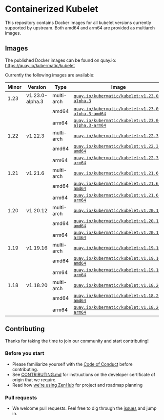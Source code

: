 # Containerized Kubelet

This repository contains Docker images for all kubelet versions currently supported by upstream.
Both amd64 and arm64 are provided as multiarch images.

## Images

The published Docker images can be found on quay.io: https://quay.io/kubermatic/kubelet

Currently the following images are available:

<!-- versions_start -->
| Minor | Version | Type | Image |
| ----- | ------- | ---- | ----- |
| 1.23 | v1.23.0-alpha.3 | multi-arch | [`quay.io/kubermatic/kubelet:v1.23.0-alpha.3`](https://quay.io/kubermatic/kubelet:v1.23.0-alpha.3) |
| | | amd64 | [`quay.io/kubermatic/kubelet:v1.23.0-alpha.3-amd64`](https://quay.io/kubermatic/kubelet:v1.23.0-alpha.3-amd64) |
| | | arm64 | [`quay.io/kubermatic/kubelet:v1.23.0-alpha.3-arm64`](https://quay.io/kubermatic/kubelet:v1.23.0-alpha.3-arm64) |
| 1.22 | v1.22.3 | multi-arch | [`quay.io/kubermatic/kubelet:v1.22.3`](https://quay.io/kubermatic/kubelet:v1.22.3) |
| | | amd64 | [`quay.io/kubermatic/kubelet:v1.22.3-amd64`](https://quay.io/kubermatic/kubelet:v1.22.3-amd64) |
| | | arm64 | [`quay.io/kubermatic/kubelet:v1.22.3-arm64`](https://quay.io/kubermatic/kubelet:v1.22.3-arm64) |
| 1.21 | v1.21.6 | multi-arch | [`quay.io/kubermatic/kubelet:v1.21.6`](https://quay.io/kubermatic/kubelet:v1.21.6) |
| | | amd64 | [`quay.io/kubermatic/kubelet:v1.21.6-amd64`](https://quay.io/kubermatic/kubelet:v1.21.6-amd64) |
| | | arm64 | [`quay.io/kubermatic/kubelet:v1.21.6-arm64`](https://quay.io/kubermatic/kubelet:v1.21.6-arm64) |
| 1.20 | v1.20.12 | multi-arch | [`quay.io/kubermatic/kubelet:v1.20.12`](https://quay.io/kubermatic/kubelet:v1.20.12) |
| | | amd64 | [`quay.io/kubermatic/kubelet:v1.20.12-amd64`](https://quay.io/kubermatic/kubelet:v1.20.12-amd64) |
| | | arm64 | [`quay.io/kubermatic/kubelet:v1.20.12-arm64`](https://quay.io/kubermatic/kubelet:v1.20.12-arm64) |
| 1.19 | v1.19.16 | multi-arch | [`quay.io/kubermatic/kubelet:v1.19.16`](https://quay.io/kubermatic/kubelet:v1.19.16) |
| | | amd64 | [`quay.io/kubermatic/kubelet:v1.19.16-amd64`](https://quay.io/kubermatic/kubelet:v1.19.16-amd64) |
| | | arm64 | [`quay.io/kubermatic/kubelet:v1.19.16-arm64`](https://quay.io/kubermatic/kubelet:v1.19.16-arm64) |
| 1.18 | v1.18.20 | multi-arch | [`quay.io/kubermatic/kubelet:v1.18.20`](https://quay.io/kubermatic/kubelet:v1.18.20) |
| | | amd64 | [`quay.io/kubermatic/kubelet:v1.18.20-amd64`](https://quay.io/kubermatic/kubelet:v1.18.20-amd64) |
| | | arm64 | [`quay.io/kubermatic/kubelet:v1.18.20-arm64`](https://quay.io/kubermatic/kubelet:v1.18.20-arm64) |


<!-- versions_end -->

## Contributing

Thanks for taking the time to join our community and start contributing!

### Before you start

* Please familiarize yourself with the [Code of Conduct][3] before contributing.
* See [CONTRIBUTING.md][2] for instructions on the developer certificate of origin that we require.
* Read how [we're using ZenHub][13] for project and roadmap planning

### Pull requests

* We welcome pull requests. Feel free to dig through the [issues][1] and jump in.

[1]: https://github.com/kubermatic/kubelet/issues
[2]: https://github.com/kubermatic/kubelet/blob/master/CONTRIBUTING.md
[3]: https://github.com/kubermatic/kubelet/blob/master/CODE_OF_CONDUCT.md

[11]: https://groups.google.com/forum/#!forum/kubermatic-dev
[12]: https://kubermatic.slack.com/messages/kubelet
[13]: https://github.com/kubermatic/kubelet/blob/master/Zenhub.md
[15]: http://slack.kubermatic.io/
